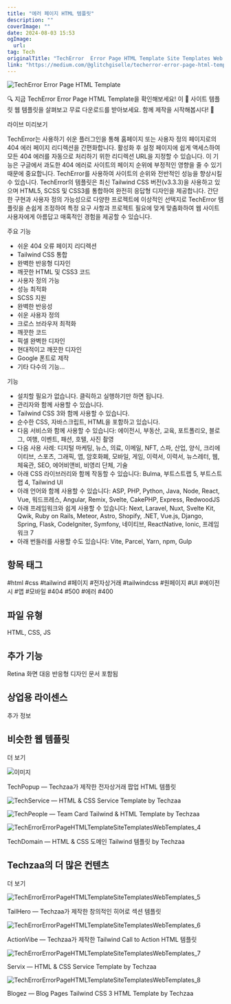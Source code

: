 ```yaml
---
title: "에러 페이지 HTML 템플릿"
description: ""
coverImage: ""
date: 2024-08-03 15:53
ogImage: 
  url: 
tag: Tech
originalTitle: "TechError  Error Page HTML Template Site Templates Web Templates"
link: "https://medium.com/@glitchgiselle/techerror-error-page-html-template-site-templates-web-templates-e41d73f70529"
---
```




![TechError Error Page HTML Template](/assets/img/TechErrorErrorPageHTMLTemplateSiteTemplatesWebTemplates_0.png)

🔍 지금 TechError Error Page HTML Template을 확인해보세요! 이 📁 사이트 템플릿 웹 템플릿을 살펴보고 무료 다운로드를 받아보세요. 함께 제작을 시작해봅시다! 🚀

라이브 미리보기

TechError는 사용하기 쉬운 플러그인을 통해 홈페이지 또는 사용자 정의 페이지로의 404 에러 페이지 리디렉션을 간편화합니다. 활성화 후 설정 페이지에 쉽게 액세스하여 모든 404 에러를 자동으로 처리하기 위한 리디렉션 URL을 지정할 수 있습니다. 이 기능은 구글에서 과도한 404 에러로 사이트의 페이지 순위에 부정적인 영향을 줄 수 있기 때문에 중요합니다. TechError를 사용하여 사이트의 순위와 전반적인 성능을 향상시킬 수 있습니다. TechError의 템플릿은 최신 Tailwind CSS 버전(v3.3.3)을 사용하고 있으며 HTML5, SCSS 및 CSS3를 통합하여 완전히 응답형 디자인을 제공합니다. 간단한 구현과 사용자 정의 가능성으로 다양한 프로젝트에 이상적인 선택지로 TechError 템플릿을 손쉽게 조정하여 특정 요구 사항과 프로젝트 필요에 맞게 맞춤화하여 웹 사이트 사용자에게 아름답고 매혹적인 경험을 제공할 수 있습니다.

<div class="content-ad"></div>

주요 기능

- 쉬운 404 오류 페이지 리디렉션
- Tailwind CSS 통합
- 완벽한 반응형 디자인
- 깨끗한 HTML 및 CSS3 코드
- 사용자 정의 가능
- 성능 최적화
- SCSS 지원
- 완벽한 반응성
- 쉬운 사용자 정의
- 크로스 브라우저 최적화
- 깨끗한 코드
- 픽셀 완벽한 디자인
- 현대적이고 깨끗한 디자인
- Google 폰트로 제작
- 기타 다수의 기능…

기능

- 설치할 필요가 없습니다. 클릭하고 실행하기만 하면 됩니다.
- 관리자와 함께 사용할 수 있습니다.
- Tailwind CSS 3와 함께 사용할 수 있습니다.
- 순수한 CSS, 자바스크립트, HTML을 포함하고 있습니다.
- 다음 서비스와 함께 사용할 수 있습니다: 에이전시, 부동산, 교육, 포트폴리오, 블로그, 여행, 이벤트, 패션, 호텔, 사진 촬영
- 다음 사용 사례: 디지털 마케팅, 뉴스, 의료, 이메일, NFT, 스파, 산업, 양식, 크리에이티브, 스포츠, 그래픽, 앱, 암호화폐, 모바일, 게임, 이력서, 이력서, 뉴스레터, 웹, 체육관, SEO, 에어비앤비, 비영리 단체, 기술
- 아래 CSS 라이브러리와 함께 작동할 수 있습니다: Bulma, 부트스트랩 5, 부트스트랩 4, Tailwind UI
- 아래 언어와 함께 사용할 수 있습니다: ASP, PHP, Python, Java, Node, React, Vue, 워드프레스, Angular, Remix, Svelte, CakePHP, Express, RedwoodJS
- 아래 프레임워크와 쉽게 사용할 수 있습니다: Next, Laravel, Nuxt, Svelte Kit, Qwik, Ruby on Rails, Meteor, Astro, Shopify, .NET, Vue.js, Django, Spring, Flask, CodeIgniter, Symfony, 네이티브, ReactNative, Ionic, 프레임워크 7
- 아래 번들러를 사용할 수도 있습니다: Vite, Parcel, Yarn, npm, Gulp

<div class="content-ad"></div>

## 항목 태그

#html #css #tailwind #페이지 #전자상거래 #tailwindcss #원페이지 #UI #에이전시 #앱 #모바일 #404 #500 #에러 #400

## 파일 유형

HTML, CSS, JS

<div class="content-ad"></div>

## 추가 기능

Retina 화면 대응
반응형 디자인
문서 포함됨

## 상업용 라이센스

추가 정보

<div class="content-ad"></div>

## 비슷한 웹 템플릿

더 보기

![이미지](/assets/img/TechErrorErrorPageHTMLTemplateSiteTemplatesWebTemplates_1.png)

TechPopup — Techzaa가 제작한 전자상거래 팝업 HTML 템플릿

<div class="content-ad"></div>

![TechService — HTML & CSS Service Template by Techzaa](/assets/img/TechErrorErrorPageHTMLTemplateSiteTemplatesWebTemplates_2.png)

![TechPeople — Team Card Tailwind & HTML Template by Techzaa](/assets/img/TechErrorErrorPageHTMLTemplateSiteTemplatesWebTemplates_3.png)

<div class="content-ad"></div>

![TechErrorErrorPageHTMLTemplateSiteTemplatesWebTemplates_4](/assets/img/TechErrorErrorPageHTMLTemplateSiteTemplatesWebTemplates_4.png)

TechDomain — HTML & CSS 도메인 Tailwind 템플릿 by Techzaa

## Techzaa의 더 많은 컨텐츠

더 보기

<div class="content-ad"></div>

![TechErrorErrorPageHTMLTemplateSiteTemplatesWebTemplates_5](/assets/img/TechErrorErrorPageHTMLTemplateSiteTemplatesWebTemplates_5.png)

TailHero — Techzaa가 제작한 창의적인 히어로 섹션 템플릿

![TechErrorErrorPageHTMLTemplateSiteTemplatesWebTemplates_6](/assets/img/TechErrorErrorPageHTMLTemplateSiteTemplatesWebTemplates_6.png)

ActionVibe — Techzaa가 제작한 Tailwind Call to Action HTML 템플릿

<div class="content-ad"></div>

![TechErrorErrorPageHTMLTemplateSiteTemplatesWebTemplates_7](/assets/img/TechErrorErrorPageHTMLTemplateSiteTemplatesWebTemplates_7.png)

Servix — HTML & CSS Service Template by Techzaa

![TechErrorErrorPageHTMLTemplateSiteTemplatesWebTemplates_8](/assets/img/TechErrorErrorPageHTMLTemplateSiteTemplatesWebTemplates_8.png)

Blogez — Blog Pages Tailwind CSS 3 HTML Template by Techzaa
